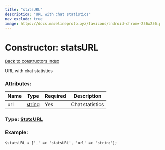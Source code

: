 ```yaml
---
title: "statsURL"
description: "URL with chat statistics"
nav_exclude: true
image: https://docs.madelineproto.xyz/favicons/android-chrome-256x256.png
---
```

# Constructor: statsURL  
[Back to constructors index](/API_docs/constructors/index.html)



URL with chat statistics

### Attributes:

| Name     |    Type       | Required | Description |
|----------|---------------|----------|-------------|
|url|[string](/API_docs/types/string.html) | Yes|Chat statistics|



### Type: [StatsURL](/API_docs/types/StatsURL.html)


### Example:

```
$statsURL = ['_' => 'statsURL', 'url' => 'string'];
```  
